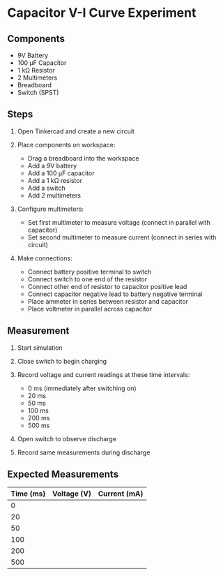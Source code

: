 # Capacitor V-I Curve Experiment

## Components

- 9V Battery
- 100 µF Capacitor
- 1 kΩ Resistor
- 2 Multimeters
- Breadboard
- Switch (SPST)

## Steps

1. Open Tinkercad and create a new circuit

2. Place components on workspace:
   - Drag a breadboard into the workspace
   - Add a 9V battery
   - Add a 100 µF capacitor
   - Add a 1 kΩ resistor
   - Add a switch
   - Add 2 multimeters

3. Configure multimeters:
   - Set first multimeter to measure voltage (connect in parallel with capacitor)
   - Set second multimeter to measure current (connect in series with circuit)

4. Make connections:
   - Connect battery positive terminal to switch
   - Connect switch to one end of the resistor
   - Connect other end of resistor to capacitor positive lead
   - Connect capacitor negative lead to battery negative terminal
   - Place ammeter in series between resistor and capacitor
   - Place voltmeter in parallel across capacitor

## Measurement

1. Start simulation
2. Close switch to begin charging
3. Record voltage and current readings at these time intervals:
   - 0 ms (immediately after switching on)
   - 20 ms
   - 50 ms
   - 100 ms
   - 200 ms
   - 500 ms

4. Open switch to observe discharge
5. Record same measurements during discharge

## Expected Measurements

| Time (ms) | Voltage (V) | Current (mA) |
|-----------|-------------|--------------|
| 0         |             |              |
| 20        |             |              |
| 50        |             |              |
| 100       |             |              |
| 200       |             |              |
| 500       |             |              |
